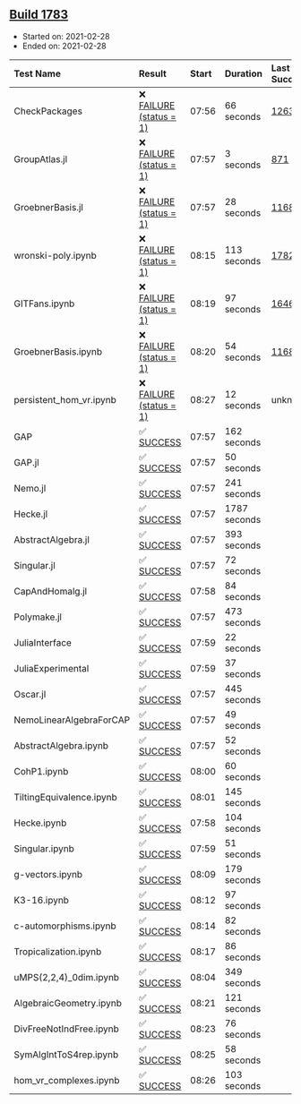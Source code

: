 ## [Build 1783](https://oscarci.mathematik.uni-kl.de/job/oscar-stable/1783/)

* Started on: 2021-02-28
* Ended on: 2021-02-28

| Test Name    | Result | Start | Duration | Last Success | First Failure |
|:-------------|:-------|:------|:---------|:-------------|:--------------|
| CheckPackages | ❌ [FAILURE (status = 1)](https://oscarci.mathematik.uni-kl.de/job/oscar-stable/1783/artifact/logs/build-1783/CheckPackages.log) | 07:56 | 66 seconds | [1263](https://oscarci.mathematik.uni-kl.de/job/oscar-stable/1263/) | [1264](https://oscarci.mathematik.uni-kl.de/job/oscar-stable/1264/) |
| GroupAtlas.jl | ❌ [FAILURE (status = 1)](https://oscarci.mathematik.uni-kl.de/job/oscar-stable/1783/artifact/logs/build-1783/GroupAtlas.jl.log) | 07:57 | 3 seconds | [871](https://oscarci.mathematik.uni-kl.de/job/oscar-stable/871/) | [872](https://oscarci.mathematik.uni-kl.de/job/oscar-stable/872/) |
| GroebnerBasis.jl | ❌ [FAILURE (status = 1)](https://oscarci.mathematik.uni-kl.de/job/oscar-stable/1783/artifact/logs/build-1783/GroebnerBasis.jl.log) | 07:57 | 28 seconds | [1168](https://oscarci.mathematik.uni-kl.de/job/oscar-stable/1168/) | [1169](https://oscarci.mathematik.uni-kl.de/job/oscar-stable/1169/) |
| wronski-poly.ipynb | ❌ [FAILURE (status = 1)](https://oscarci.mathematik.uni-kl.de/job/oscar-stable/1783/artifact/logs/build-1783/wronski-poly.ipynb.log) | 08:15 | 113 seconds | [1782](https://oscarci.mathematik.uni-kl.de/job/oscar-stable/1782/) | [1783](https://oscarci.mathematik.uni-kl.de/job/oscar-stable/1783/) |
| GITFans.ipynb | ❌ [FAILURE (status = 1)](https://oscarci.mathematik.uni-kl.de/job/oscar-stable/1783/artifact/logs/build-1783/GITFans.ipynb.log) | 08:19 | 97 seconds | [1646](https://oscarci.mathematik.uni-kl.de/job/oscar-stable/1646/) | [1647](https://oscarci.mathematik.uni-kl.de/job/oscar-stable/1647/) |
| GroebnerBasis.ipynb | ❌ [FAILURE (status = 1)](https://oscarci.mathematik.uni-kl.de/job/oscar-stable/1783/artifact/logs/build-1783/GroebnerBasis.ipynb.log) | 08:20 | 54 seconds | [1168](https://oscarci.mathematik.uni-kl.de/job/oscar-stable/1168/) | [1169](https://oscarci.mathematik.uni-kl.de/job/oscar-stable/1169/) |
| persistent_hom_vr.ipynb | ❌ [FAILURE (status = 1)](https://oscarci.mathematik.uni-kl.de/job/oscar-stable/1783/artifact/logs/build-1783/persistent_hom_vr.ipynb.log) | 08:27 | 12 seconds | unknown | unknown |
| GAP | ✅ [SUCCESS](https://oscarci.mathematik.uni-kl.de/job/oscar-stable/1783/artifact/logs/build-1783/GAP.log) | 07:57 | 162 seconds |  |  |
| GAP.jl | ✅ [SUCCESS](https://oscarci.mathematik.uni-kl.de/job/oscar-stable/1783/artifact/logs/build-1783/GAP.jl.log) | 07:57 | 50 seconds |  |  |
| Nemo.jl | ✅ [SUCCESS](https://oscarci.mathematik.uni-kl.de/job/oscar-stable/1783/artifact/logs/build-1783/Nemo.jl.log) | 07:57 | 241 seconds |  |  |
| Hecke.jl | ✅ [SUCCESS](https://oscarci.mathematik.uni-kl.de/job/oscar-stable/1783/artifact/logs/build-1783/Hecke.jl.log) | 07:57 | 1787 seconds |  |  |
| AbstractAlgebra.jl | ✅ [SUCCESS](https://oscarci.mathematik.uni-kl.de/job/oscar-stable/1783/artifact/logs/build-1783/AbstractAlgebra.jl.log) | 07:57 | 393 seconds |  |  |
| Singular.jl | ✅ [SUCCESS](https://oscarci.mathematik.uni-kl.de/job/oscar-stable/1783/artifact/logs/build-1783/Singular.jl.log) | 07:57 | 72 seconds |  |  |
| CapAndHomalg.jl | ✅ [SUCCESS](https://oscarci.mathematik.uni-kl.de/job/oscar-stable/1783/artifact/logs/build-1783/CapAndHomalg.jl.log) | 07:58 | 84 seconds |  |  |
| Polymake.jl | ✅ [SUCCESS](https://oscarci.mathematik.uni-kl.de/job/oscar-stable/1783/artifact/logs/build-1783/Polymake.jl.log) | 07:57 | 473 seconds |  |  |
| JuliaInterface | ✅ [SUCCESS](https://oscarci.mathematik.uni-kl.de/job/oscar-stable/1783/artifact/logs/build-1783/JuliaInterface.log) | 07:59 | 22 seconds |  |  |
| JuliaExperimental | ✅ [SUCCESS](https://oscarci.mathematik.uni-kl.de/job/oscar-stable/1783/artifact/logs/build-1783/JuliaExperimental.log) | 07:59 | 37 seconds |  |  |
| Oscar.jl | ✅ [SUCCESS](https://oscarci.mathematik.uni-kl.de/job/oscar-stable/1783/artifact/logs/build-1783/Oscar.jl.log) | 07:57 | 445 seconds |  |  |
| NemoLinearAlgebraForCAP | ✅ [SUCCESS](https://oscarci.mathematik.uni-kl.de/job/oscar-stable/1783/artifact/logs/build-1783/NemoLinearAlgebraForCAP.log) | 07:57 | 49 seconds |  |  |
| AbstractAlgebra.ipynb | ✅ [SUCCESS](https://oscarci.mathematik.uni-kl.de/job/oscar-stable/1783/artifact/logs/build-1783/AbstractAlgebra.ipynb.log) | 07:57 | 52 seconds |  |  |
| CohP1.ipynb | ✅ [SUCCESS](https://oscarci.mathematik.uni-kl.de/job/oscar-stable/1783/artifact/logs/build-1783/CohP1.ipynb.log) | 08:00 | 60 seconds |  |  |
| TiltingEquivalence.ipynb | ✅ [SUCCESS](https://oscarci.mathematik.uni-kl.de/job/oscar-stable/1783/artifact/logs/build-1783/TiltingEquivalence.ipynb.log) | 08:01 | 145 seconds |  |  |
| Hecke.ipynb | ✅ [SUCCESS](https://oscarci.mathematik.uni-kl.de/job/oscar-stable/1783/artifact/logs/build-1783/Hecke.ipynb.log) | 07:58 | 104 seconds |  |  |
| Singular.ipynb | ✅ [SUCCESS](https://oscarci.mathematik.uni-kl.de/job/oscar-stable/1783/artifact/logs/build-1783/Singular.ipynb.log) | 07:59 | 51 seconds |  |  |
| g-vectors.ipynb | ✅ [SUCCESS](https://oscarci.mathematik.uni-kl.de/job/oscar-stable/1783/artifact/logs/build-1783/g-vectors.ipynb.log) | 08:09 | 179 seconds |  |  |
| K3-16.ipynb | ✅ [SUCCESS](https://oscarci.mathematik.uni-kl.de/job/oscar-stable/1783/artifact/logs/build-1783/K3-16.ipynb.log) | 08:12 | 97 seconds |  |  |
| c-automorphisms.ipynb | ✅ [SUCCESS](https://oscarci.mathematik.uni-kl.de/job/oscar-stable/1783/artifact/logs/build-1783/c-automorphisms.ipynb.log) | 08:14 | 82 seconds |  |  |
| Tropicalization.ipynb | ✅ [SUCCESS](https://oscarci.mathematik.uni-kl.de/job/oscar-stable/1783/artifact/logs/build-1783/Tropicalization.ipynb.log) | 08:17 | 86 seconds |  |  |
| uMPS(2,2,4)_0dim.ipynb | ✅ [SUCCESS](https://oscarci.mathematik.uni-kl.de/job/oscar-stable/1783/artifact/logs/build-1783/uMPS-2-2-4-_0dim.ipynb.log) | 08:04 | 349 seconds |  |  |
| AlgebraicGeometry.ipynb | ✅ [SUCCESS](https://oscarci.mathematik.uni-kl.de/job/oscar-stable/1783/artifact/logs/build-1783/AlgebraicGeometry.ipynb.log) | 08:21 | 121 seconds |  |  |
| DivFreeNotIndFree.ipynb | ✅ [SUCCESS](https://oscarci.mathematik.uni-kl.de/job/oscar-stable/1783/artifact/logs/build-1783/DivFreeNotIndFree.ipynb.log) | 08:23 | 76 seconds |  |  |
| SymAlgIntToS4rep.ipynb | ✅ [SUCCESS](https://oscarci.mathematik.uni-kl.de/job/oscar-stable/1783/artifact/logs/build-1783/SymAlgIntToS4rep.ipynb.log) | 08:25 | 58 seconds |  |  |
| hom_vr_complexes.ipynb | ✅ [SUCCESS](https://oscarci.mathematik.uni-kl.de/job/oscar-stable/1783/artifact/logs/build-1783/hom_vr_complexes.ipynb.log) | 08:26 | 103 seconds |  |  |
